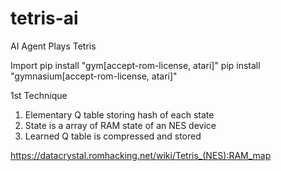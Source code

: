 # tetris-ai
AI Agent Plays Tetris


Import 
pip install "gym[accept-rom-license, atari]"
pip install "gymnasium[accept-rom-license, atari]"


1st Technique

1. Elementary Q table storing hash of each state
2. State is a array of RAM state of an NES device
3. Learned Q table is compressed and stored


https://datacrystal.romhacking.net/wiki/Tetris_(NES):RAM_map